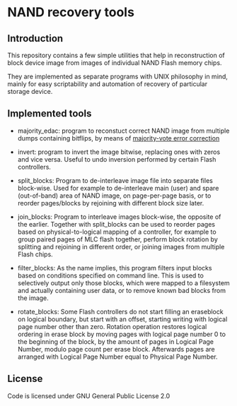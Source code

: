# NAND recovery tools

## Introduction
This repository contains a few simple utilities that help in reconstruction
of block device image from images of individual NAND Flash memory chips.

They are implemented as separate programs with UNIX philosophy in mind,
mainly for easy scriptability and automation of recovery of particular
storage device.

## Implemented tools
* majority\_edac: program to reconstuct correct NAND image from multiple
dumps containing bitflips, by means of
[majority-vote error correction](https://en.wikipedia.org/wiki/Majority_logic_decoding)

* invert: program to invert the image bitwise, replacing ones with zeros
and vice versa. Useful to undo inversion performed by certain Flash controllers.

* split\_blocks: Program to de-interleave image file into separate files block-wise.
Used for example to de-interleave main (user) and spare (out-of-band) area of NAND
image, on page-per-page basis, or to reorder pages/blocks by rejoining with different
block size later.

* join\_blocks: Program to interleave images block-wise, the opposite of the earlier.
Together with split\_blocks can be used to reorder pages based on physical-to-logical
mapping of a controller, for example to group paired pages of MLC flash together, 
perform block rotation by splitting and rejoining in different order, or joining images
from multiple Flash chips.

* filter\_blocks: As the name implies, this program filters input blocks based on
conditions specified on command line. This is used to selectively output only those blocks,
which were mapped to a filesystem and actually containing user data, or to remove known
bad blocks from the image.

* rotate\_blocks: Some Flash controllers do not start filling an eraseblock on logical boundary,
but start with an offset, starting writing with logical page number other than zero.
Rotation operation restores logical ordering in erase block by moving pages with logical page number 0
to the beginning of the block, by the amount of pages in Logical Page Number, modulo page count per
erase block. Afterwards pages are arranged with Logical Page Number equal to Physical Page Number. 

## License

Code is licensed under GNU General Public License 2.0
